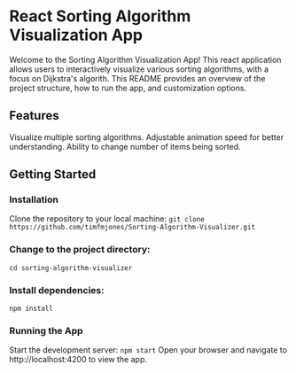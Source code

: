 # React Sorting Algorithm Visualization App
Welcome to the Sorting Algorithm Visualization App! This react application allows users to interactively visualize various sorting algorithms, with a focus on Dijkstra's algorith. This README provides an overview of the project structure, how to run the app, and customization options.

## Features
Visualize multiple sorting algorithms.
Adjustable animation speed for better understanding.
Ability to change number of items being sorted.

## Getting Started
### Installation
Clone the repository to your local machine:
`git clone https://github.com/timfmjones/Sorting-Algorithm-Visualizer.git`

### Change to the project directory:
`cd sorting-algorithm-visualizer`


### Install dependencies:
`npm install`

### Running the App
Start the development server:
`npm start`
Open your browser and navigate to http://localhost:4200 to view the app.
